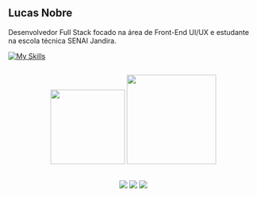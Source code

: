 ## Lucas Nobre

Desenvolvedor Full Stack focado na área de Front-End UI/UX e estudante na escola técnica SENAI Jandira.

[![My Skills](https://skillicons.dev/icons?i=html,css,js,typescript,cpp,java,py,tailwindcss,react,nodejs,kotlin,mysql,mongodb,figma)](https://skillicons.dev)

##

<div align="center">
  <img height="150em" src="https://github.com/user-attachments/assets/dd9c3f1f-27af-4f50-81ab-7efbbfb658ac"/>
   <img height="180em" src="https://github-readme-stats.vercel.app/api/top-langs/?username=lucsnobre&layout=compact&theme=radical&hide_border=true&bg_color=0D1117&title_color=E4405F&text_color=FFFFFF&icon_color=E4405F"/>
</div>


  
  ##
  
<div align="center"> 
  <a href="https://instagram.com/axvancel" target="_blank"><img src="https://img.shields.io/badge/-Instagram-%23E4405F?style=for-the-badge&logo=instagram&logoColor=white" target="_blank"></a>
  <a href = "mailto:lucasfilbeto@gmail.com"><img src="https://img.shields.io/badge/-Gmail-%23333?style=for-the-badge&logo=gmail&logoColor=white" target="_blank"></a>
  <a href="https://www.linkedin.com/in/lucas-rodrigues-nobre-01941b327/" target="_blank"><img src="https://img.shields.io/badge/-LinkedIn-%230077B5?style=for-the-badge&logo=linkedin&logoColor=white" target="_blank"></a> 

</div>
